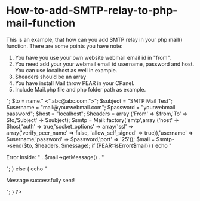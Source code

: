 # How-to-add-SMTP-relay-to-php-mail-function

This is an example, that how can you add SMTP relay in your php mail() function. There are some points you have note:

1. You have you use your own website webmail email id in "from".
2. You need add your your webmail email id username, password and host. You can use localhost as well in example.
3. $headers should be an array
4. You have install Mail throw PEAR in your CPanel.
5. Include Mail.php file and php folder path as example.




<?php
	ini_set("include_path", 'your php folder path:' . ini_get("include_path") );
	require_once "Mail.php";
						
	$message="Your Message.....";
	$from = "your name <mail@yourwebmal.com>";
	$to = name." <".abc@abc.com.">";
	$subject = "SMTP Mail Test";
						
	$username = "mail@yourwebmail.com";
	$password = "yourwebmail password";
	$host = "localhost";

	$headers = array ('From' => $from,'To' => $to,'Subject' => $subject);
						
	$smtp = Mail::factory('smtp',array ('host' => $host,'auth' => true,'socket_options' => array('ssl' => array('verify_peer_name' => false, 'allow_self_signed' => true)),'username' => $username,'password' => $password,'port' => '25'));
						
	$mail = $smtp->send($to, $headers, $message);
						
	if (PEAR::isError($mail))
	{
		echo "<p>Error Inside: " . $mail->getMessage() . "</p>";
	}
	else
	{
		echo "<p>Message successfully sent!</p>";
	}
?>
